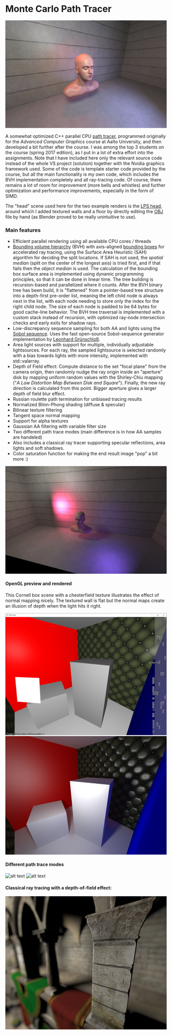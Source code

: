 # Monte Carlo Path Tracer

![alt text](https://github.com/Esgrove/pathtracer/blob/master/head1.png)

A somewhat optimized C++ parallel CPU [path tracer](https://en.wikipedia.org/wiki/Path_tracing), programmed originally for the _Advanced Computer Graphics_ course at Aalto University, and then developed a bit further after the course. I was among the top 3 students on the course (spring 2017 edition), as I put in a lot of extra effort into the assignments. Note that I have included here only the relevant source code instead of the whole VS project (solution) together with the Nvidia graphics framework used. Some of the code is template starter code provided by the course, but all the main functionality is my own code, which includes the BVH implementation completely and all ray-tracing code. Of course, there remains a lot of room for improvement (more bells and whistles) and further optimization and performance improvements, especially in the form of SIMD.

The "head" scene used here for the two example renders is the [LPS head](http://casual-effects.com/data/), around which I added textured walls and a floor by directly editing the [OBJ](https://en.wikipedia.org/wiki/Wavefront_.obj_file) file by hand (as Blender proved to be really unintuitive to use).

### Main features

- Efficient parallel rendering using all available CPU cores / threads
- [Bounding volume hierarchy](https://en.wikipedia.org/wiki/Bounding_volume_hierarchy) (BVH) with axis-aligned [bounding boxes](https://en.wikipedia.org/wiki/Bounding_volume) for accelerated ray tracing, using the Surface Area Heuristic (SAH) algorithm for deciding the split locations. If SAH is not used, the _spatial median_ (split on the center of the longest axis) is tried first, and if that fails then the _object median_ is used. The calculation of the bounding box surface area is implemented using dynamic programming principles, so that it can be done in linear time. The tree building is recursion-based and parallelized where it counts. After the BVH binary tree has been build, it is "flattened" from a pointer-based tree structure into a depth-first pre-order list, meaning the left child node is always next in the list, with each node needing to store only the index for the right child node. The size of each node is padded to be 64 bytes for good cache-line behavior. The BVH tree traversal is implemented with a custom stack instead of recursion, with optimized ray-node intersection checks and early exits for shadow rays.
- Low-discrepancy sequence sampling for both AA and lights using the [Sobol sequence](https://en.wikipedia.org/wiki/Sobol_sequence). Uses the fast open-source Sobol-sequence generator implementation by [Leonhard Grünschloß](http://gruenschloss.org/).
- Area light sources with support for multiple, individually adjustable lightsources. For each ray, the sampled lightsource is selected randomly with a bias towards lights with more intensity, implemented with std::valarray.
- Depth of Field effect: Compute distance to the set "focal plane" from the camera origin, then randomly nudge the ray origin inside an "aperture" disk by mapping uniform random values with the Shirley-Chiu mapping ("_A Low Distortion Map Between Disk and Square_"). Finally, the new ray direction is calculated from this point. Bigger aperture gives a larger depth of field blur effect.
- Russian roulette path termination for unbiased tracing results
- Normalized Blinn-Phong shading (diffuse & specular)
- Bilinear texture filtering
- Tangent space normal mapping
- Support for alpha textures
- Gaussian AA filtering with variable filter size
- Two different path trace modes (main difference is in how AA samples are handeled)
- Also includes a classical ray tracer supporting specular reflections, area lights and soft shadows.
- Color saturation function for making the end result image "pop" a bit more :)

![alt text](https://github.com/Esgrove/pathtracer/blob/master/head2.png)

#### OpenGL preview and rendered

This Cornell box scene with a chesterfield texture illustrates the effect of normal mapping nicely. The textured wall is flat but the normal maps create an illusion of depth when the light hits it right.

![alt text](https://github.com/Esgrove/pathtracer/blob/master/cornell_open_gl_preview.png)
![alt text](https://github.com/Esgrove/pathtracer/blob/master/cornell_chesterfield.png)

#### Different path trace modes

![alt text](https://github.com/Esgrove/pathtracer/blob/master/cornell_sobol_render.gif)
![alt text](https://github.com/Esgrove/pathtracer/blob/master/cornell_aa_render.gif)

#### Classical ray tracing with a depth-of-field effect:

![alt text](https://github.com/Esgrove/pathtracer/blob/master/crytek_sponza_whitted_dof.png)

